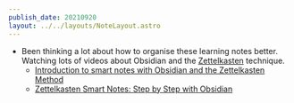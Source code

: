 ```yaml
---
publish_date: 20210920
layout: ../../layouts/NoteLayout.astro
---
```


- Been thinking a lot about how to organise these learning notes better. Watching lots of videos about Obsidian and the [Zettelkasten](/index-notes/Zettelkasten.md) technique.
	- [Introduction to smart notes with Obsidian and the Zettelkasten Method](https://www.youtube.com/watch?v=Etr_Wyfpyvk)
	- [Zettelkasten Smart Notes: Step by Step with Obsidian](https://www.youtube.com/watch?v=ziE6UExsOrs)